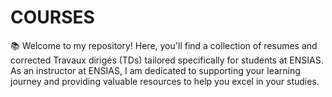 # COURSES
📚 Welcome to my repository! Here, you'll find a collection of resumes and corrected Travaux dirigés (TDs) tailored specifically for students at ENSIAS. As an instructor at ENSIAS, I am dedicated to supporting your learning journey and providing valuable resources to help you excel in your studies.
